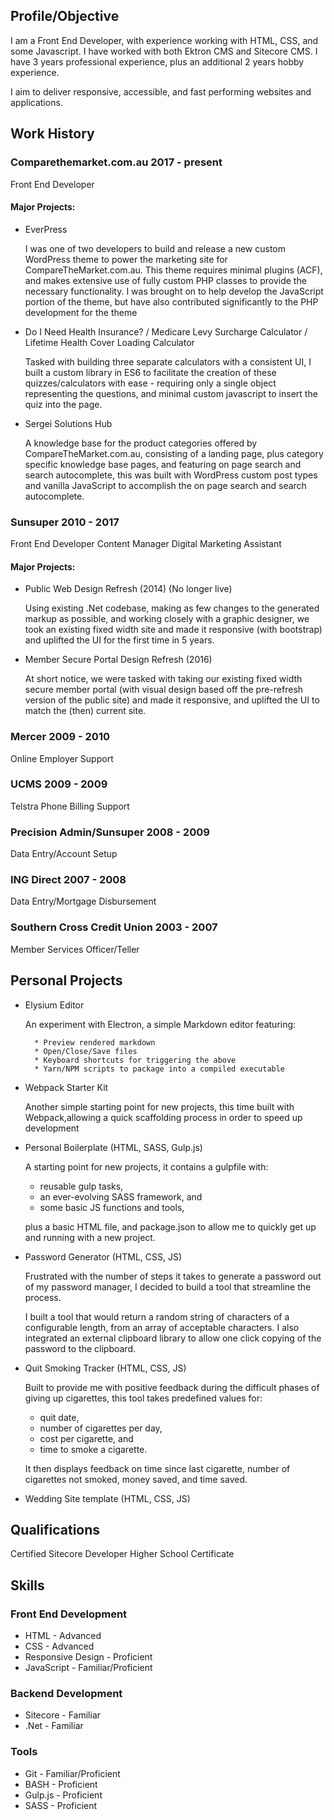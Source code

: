 ## Profile/Objective

I am a Front End Developer, with experience working with HTML, CSS, and some Javascript. I have worked with both Ektron CMS and Sitecore CMS. I have 3 years professional experience, plus an additional 2 years hobby experience.

I aim to deliver responsive, accessible, and fast performing websites and applications.

## Work History

### Comparethemarket.com.au <span>2017 - present</span>

Front End Developer

#### Major Projects:

* EverPress

    I was one of two developers to build and release a new custom WordPress theme to power the marketing site for CompareTheMarket.com.au. This theme requires minimal plugins (ACF), and makes extensive use of fully custom PHP classes to provide the necessary functionality. I was brought on to help develop the JavaScript portion of the theme, but have also contributed significantly to the PHP development for the theme

* Do I Need Health Insurance? / Medicare Levy Surcharge Calculator / Lifetime Health Cover Loading Calculator

    Tasked with building three separate calculators with a consistent UI, I built a custom library in ES6 to facilitate the creation of these quizzes/calculators with ease - requiring only a single object representing the questions, and minimal custom javascript to insert the quiz into the page.

* Sergei Solutions Hub

    A knowledge base for the product categories offered by CompareTheMarket.com.au, consisting of a landing page, plus category specific knowledge base pages, and featuring on page search and search autocomplete, this was built with WordPress custom post types and vanilla JavaScript to accomplish the on page search and search autocomplete.

### Sunsuper <span>2010 - 2017</span>

Front End Developer
Content Manager
Digital Marketing Assistant

#### Major Projects:

* Public Web Design Refresh (2014) (No longer live)

    Using existing .Net codebase, making as few changes to the generated markup as possible, and working closely with a graphic designer, we took an existing fixed width site and made it responsive (with bootstrap) and uplifted the UI for the first time in 5 years.

* Member Secure Portal Design Refresh (2016)

    At short notice, we were tasked with taking our existing fixed width secure member portal (with visual design based off the pre-refresh version of the public site) and made it responsive, and uplifted the UI to match the (then) current site.

### Mercer <span>2009 - 2010</span>

Online Employer Support

### UCMS <span>2009 - 2009</span>

Telstra Phone Billing Support

### Precision Admin/Sunsuper <span>2008 - 2009</span>

Data Entry/Account Setup

### ING Direct <span>2007 - 2008</span>

Data Entry/Mortgage Disbursement

### Southern Cross Credit Union <span>2003 - 2007</span>

Member Services Officer/Teller

## Personal Projects

* Elysium Editor

    An experiment with Electron, a simple Markdown editor featuring:
        
        * Preview rendered markdown
        * Open/Close/Save files
        * Keyboard shortcuts for triggering the above
        * Yarn/NPM scripts to package into a compiled executable

* Webpack Starter Kit

    Another simple starting point for new projects, this time built with Webpack,allowing a quick scaffolding process in order to speed up development

* Personal Boilerplate (HTML, SASS, Gulp.js)

    A starting point for new projects, it contains a gulpfile with:

    * reusable gulp tasks, 
    * an ever-evolving SASS framework, and
    * some basic JS functions and tools, 

    plus a basic HTML file, and package.json to allow me to quickly get up and running with a new project.

* Password Generator (HTML, CSS, JS)

    Frustrated with the number of steps it takes to generate a password out of my password manager, I decided to build a tool that streamline the process.

    I built a tool that would return a random string of characters of a configurable length, from an array of acceptable characters. I also integrated an external clipboard library to allow one click copying of the password to the clipboard.

* Quit Smoking Tracker (HTML, CSS, JS)

    Built to provide me with positive feedback during the difficult phases of giving up cigarettes, this tool takes predefined values for:

    * quit date,
    * number of cigarettes per day,
    * cost per cigarette, and
    * time to smoke a cigarette.

    It then displays feedback on time since last cigarette, number of cigarettes not smoked, money saved, and time saved.

* Wedding Site template (HTML, CSS, JS)

## Qualifications

Certified Sitecore Developer
Higher School Certificate

## Skills

### Front End Development

* HTML - Advanced
* CSS - Advanced
* Responsive Design - Proficient
* JavaScript - Familiar/Proficient

### Backend Development

* Sitecore - Familiar
* .Net - Familiar

### Tools

* Git - Familiar/Proficient
* BASH - Proficient
* Gulp.js - Proficient
* SASS - Proficient